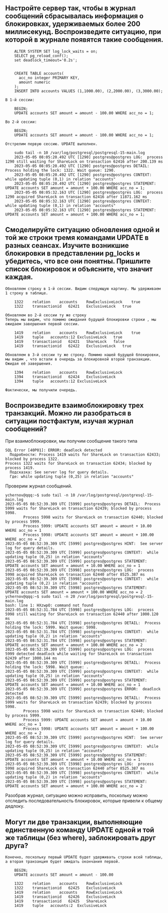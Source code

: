 ## Настройте сервер так, чтобы в журнал сообщений сбрасывалась информация о блокировках, удерживаемых более 200 миллисекунд. Воспроизведите ситуацию, при которой в журнале появятся такие сообщения.
```
	ALTER SYSTEM SET log_lock_waits = on;
	SELECT pg_reload_conf();
	set deadlock_timeout='0.2s';


	CREATE TABLE accounts(
	  acc_no integer PRIMARY KEY,
	  amount numeric
	);
	INSERT INTO accounts VALUES (1,1000.00), (2,2000.00), (3,3000.00);
```
	В 1-й сессии:
```	
	BEGIN;
	UPDATE accounts SET amount = amount - 100.00 WHERE acc_no = 1;
```
	Во 2-й сессии:
```	
	BEGIN;
	UPDATE accounts SET amount = amount - 100.00 WHERE acc_no = 1;
```
	Отстрелим первую сессию. UPDATE выполнен. 
```
	sudo tail -n 10 /var/log/postgresql/postgresql-15-main.log
	2023-05-05 08:05:20.492 UTC [1290] postgres@postgres LOG:  process 1290 still waiting for ShareLock on transaction 62416 after 200.139 ms
	2023-05-05 08:05:20.492 UTC [1290] postgres@postgres DETAIL:  Process holding the lock: 1322. Wait queue: 1290.
	2023-05-05 08:05:20.492 UTC [1290] postgres@postgres CONTEXT:  while updating tuple (0,1) in relation "accounts"
	2023-05-05 08:05:20.492 UTC [1290] postgres@postgres STATEMENT:  UPDATE accounts SET amount = amount + 100.00 WHERE acc_no = 1;
	2023-05-05 08:05:32.163 UTC [1290] postgres@postgres LOG:  process 1290 acquired ShareLock on transaction 62416 after 11871.162 ms
	2023-05-05 08:05:32.163 UTC [1290] postgres@postgres CONTEXT:  while updating tuple (0,1) in relation "accounts"
	2023-05-05 08:05:32.163 UTC [1290] postgres@postgres STATEMENT:  UPDATE accounts SET amount = amount + 100.00 WHERE acc_no = 1;
```

## Смоделируйте ситуацию обновления одной и той же строки тремя командами UPDATE в разных сеансах. Изучите возникшие блокировки в представлении pg_locks и убедитесь, что все они понятны. Пришлите список блокировок и объясните, что значит каждая.
  
	Обновляем строку в 1-й сессии. Видим следующую картину. Мы удерживаем 1 строку в таблице.
```	
	1322	relation	accounts	RowExclusiveLock	true
	1322	transactionid	62421	ExclusiveLock	true
```
	Обновляем во 2-й сессии ту же строку
	Теперь мы видим, что помимо ожидания будущей блокировки строки , мы ожидаем завершения первой сессии. 
```
	1419	relation	accounts	RowExclusiveLock	true
	1419	tuple	accounts:12	ExclusiveLock	true
	1419	transactionid	62421	ShareLock	false
	1419	transactionid	62422	ExclusiveLock	true
```	  
	Обновляем в 3-й сессии ту же строку. Помимо нашей будущей блокировки, мы видим , что встали в очередь за блокировкой второй транзакции. Ожидая её завершения. 
```
	1394	relation	accounts	RowExclusiveLock
	1394	transactionid	62424	ExclusiveLock
	1394	tuple	accounts:12	ExclusiveLock
```
	Фактически, мы получили очередь.

## Воспроизведите взаимоблокировку трех транзакций. Можно ли разобраться в ситуации постфактум, изучая журнал сообщений?
При взаимоблокировки, мы получим сообщение такого типа

```
SQL Error [40P01]: ERROR: deadlock detected
  Подробности: Process 1419 waits for ShareLock on transaction 62433; blocked by process 1322.
Process 1322 waits for ShareLock on transaction 62434; blocked by process 1419.
  Подсказка: See server log for query details.
  Где: while updating tuple (0,25) in relation "accounts"
```
Проверим журнал сообщений.   
```
ychernov@qqq:~$ sudo tail -n 10 /var/log/postgresql/postgresql-15-main.log
2023-05-05 08:52:39.309 UTC [5999] postgres@postgres DETAIL:  Process 5999 waits for ShareLock on transaction 62439; blocked by process 5998.
        Process 5998 waits for ShareLock on transaction 62440; blocked by process 5999.
        Process 5999: UPDATE accounts SET amount = amount + 10.00 WHERE acc_no = 1
        Process 5998: UPDATE accounts SET amount = amount + 100.00 WHERE acc_no = 2
2023-05-05 08:52:39.309 UTC [5999] postgres@postgres HINT:  See server log for query details.
2023-05-05 08:52:39.309 UTC [5999] postgres@postgres CONTEXT:  while updating tuple (0,25) in relation "accounts"
2023-05-05 08:52:39.309 UTC [5999] postgres@postgres STATEMENT:  UPDATE accounts SET amount = amount + 10.00 WHERE acc_no = 1
2023-05-05 08:52:39.309 UTC [5998] postgres@postgres LOG:  process 5998 acquired ShareLock on transaction 62440 after 8525.387 ms
2023-05-05 08:52:39.309 UTC [5998] postgres@postgres CONTEXT:  while updating tuple (0,2) in relation "accounts"
2023-05-05 08:52:39.309 UTC [5998] postgres@postgres STATEMENT:  UPDATE accounts SET amount = amount + 100.00 WHERE acc_no = 2
ychernov@qqq:~$ sudo tail -n 20 /var/log/postgresql/postgresql-15-main.log
bash: line 1: HXzwpO: command not found
2023-05-05 08:52:31.784 UTC [5998] postgres@postgres LOG:  process 5998 still waiting for ShareLock on transaction 62440 after 1000.120 ms
2023-05-05 08:52:31.784 UTC [5998] postgres@postgres DETAIL:  Process holding the lock: 5999. Wait queue: 5998.
2023-05-05 08:52:31.784 UTC [5998] postgres@postgres CONTEXT:  while updating tuple (0,2) in relation "accounts"
2023-05-05 08:52:31.784 UTC [5998] postgres@postgres STATEMENT:  UPDATE accounts SET amount = amount + 100.00 WHERE acc_no = 2
2023-05-05 08:52:39.309 UTC [5999] postgres@postgres LOG:  process 5999 detected deadlock while waiting for ShareLock on transaction 62439 after 1000.144 ms
2023-05-05 08:52:39.309 UTC [5999] postgres@postgres DETAIL:  Process holding the lock: 5998. Wait queue: .
2023-05-05 08:52:39.309 UTC [5999] postgres@postgres CONTEXT:  while updating tuple (0,25) in relation "accounts"
2023-05-05 08:52:39.309 UTC [5999] postgres@postgres STATEMENT:  UPDATE accounts SET amount = amount + 10.00 WHERE acc_no = 1
2023-05-05 08:52:39.309 UTC [5999] postgres@postgres ERROR:  deadlock detected
2023-05-05 08:52:39.309 UTC [5999] postgres@postgres DETAIL:  Process 5999 waits for ShareLock on transaction 62439; blocked by process 5998.
        Process 5998 waits for ShareLock on transaction 62440; blocked by process 5999.
        Process 5999: UPDATE accounts SET amount = amount + 10.00 WHERE acc_no = 1
        Process 5998: UPDATE accounts SET amount = amount + 100.00 WHERE acc_no = 2
2023-05-05 08:52:39.309 UTC [5999] postgres@postgres HINT:  See server log for query details.
2023-05-05 08:52:39.309 UTC [5999] postgres@postgres CONTEXT:  while updating tuple (0,25) in relation "accounts"
2023-05-05 08:52:39.309 UTC [5999] postgres@postgres STATEMENT:  UPDATE accounts SET amount = amount + 10.00 WHERE acc_no = 1
2023-05-05 08:52:39.309 UTC [5998] postgres@postgres LOG:  process 5998 acquired ShareLock on transaction 62440 after 8525.387 ms
2023-05-05 08:52:39.309 UTC [5998] postgres@postgres CONTEXT:  while updating tuple (0,2) in relation "accounts"
2023-05-05 08:52:39.309 UTC [5998] postgres@postgres STATEMENT:  UPDATE accounts SET amount = amount + 100.00 WHERE acc_no = 2
```
Разобрав журнал, ситуацию можно исправить, поскольку можно отследить последовательность блокировок, которые привели к общему дедлоку. 	
	
## Могут ли две транзакции, выполняющие единственную команду UPDATE одной и той же таблицы (без where), заблокировать друг друга?
	
	Конечно, поскольку первый UPDATE будет удерживать строки всей таблицы, а вторая транзакция будет ожидать окончания первой. 
```	
	BEGIN;
	UPDATE accounts SET amount = amount - 100.00

	1322	relation	accounts	RowExclusiveLock
	1322	transactionid	62425	ExclusiveLock
	1419	relation	accounts	RowExclusiveLock
	1419	transactionid	62426	ExclusiveLock
	1419	transactionid	62425	ShareLock
	1419	tuple	accounts:2	ExclusiveLock
```